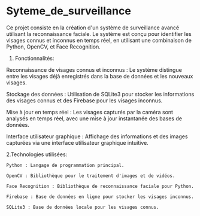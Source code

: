 # Syteme_de_surveillance
Ce projet consiste en la création d'un système de surveillance avancé utilisant la reconnaissance faciale. Le système est conçu pour identifier les visages connus et inconnus en temps réel, en utilisant une combinaison de Python, OpenCV, et Face Recognition.

1. Fonctionnalités:
   
Reconnaissance de visages connus et inconnus : Le système distingue entre les visages déjà enregistrés dans la base de données et les nouveaux visages.

Stockage des données : Utilisation de SQLite3 pour stocker les informations des visages connus et des Firebase pour les visages inconnus.

Mise à jour en temps réel : Les visages capturés par la caméra sont analysés en temps réel, avec une mise à jour instantanée des bases de données.

Interface utilisateur graphique : Affichage des informations et des images capturées via une interface utilisateur graphique intuitive.


2.Technologies utilisées: 

    Python : Langage de programmation principal.
    
    OpenCV : Bibliothèque pour le traitement d'images et de vidéos.
    
    Face Recognition : Bibliothèque de reconnaissance faciale pour Python.
    
    Firebase : Base de données en ligne pour stocker les visages inconnus.
    
    SQLite3 : Base de données locale pour les visages connus.
